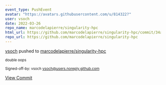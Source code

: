 ```yaml
---
event_type: PushEvent
avatar: "https://avatars.githubusercontent.com/u/814322?"
user: vsoch
date: 2022-03-26
repo_name: marcodelapierre/singularity-hpc
html_url: https://github.com/marcodelapierre/singularity-hpc/commit/34a17809176920901029007f6ba5a65236ddf881
repo_url: https://github.com/marcodelapierre/singularity-hpc
---
```


<a href='https://github.com/vsoch' target='_blank'>vsoch</a> pushed to <a href='https://github.com/marcodelapierre/singularity-hpc' target='_blank'>marcodelapierre/singularity-hpc</a>

<small>double oops

Signed-off-by: vsoch <vsoch@users.noreply.github.com></small>

<a href='https://github.com/marcodelapierre/singularity-hpc/commit/34a17809176920901029007f6ba5a65236ddf881' target='_blank'>View Commit</a>